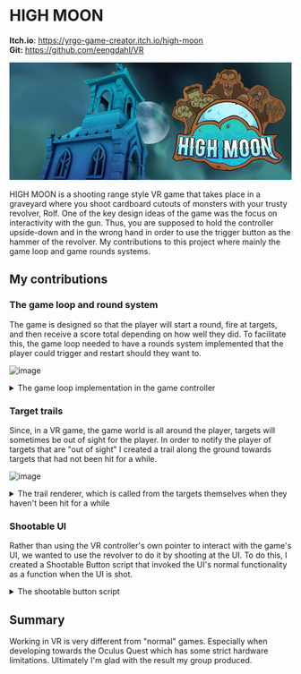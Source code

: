 # HIGH MOON
**Itch.io**: https://yrgo-game-creator.itch.io/high-moon<br>
**Git:** https://github.com/eengdahl/VR<br>

![HighmoonTitle](/Assets/HighmoonTitle.png)

HIGH MOON is a shooting range style VR game that takes place in a graveyard where you shoot cardboard cutouts of monsters with your trusty revolver, Rolf. One of the key design ideas of the game was the focus on interactivity with the gun. Thus, you are supposed to hold the controller 
upside-down and in the wrong hand in order to use the trigger button as the hammer of the revolver. My contributions to this project where mainly the game loop and game rounds systems.<br>
## My contributions
### The game loop and round system
The game is designed so that the player will start a round, fire at targets, and then receive a score total depending on how well they did. To facilitate this, the game loop needed to have a rounds system implemented that the player could trigger and restart should they want to.

![image](https://github.com/CarlZeidler/Portfolio/assets/113012261/9cf15595-bddc-41d7-a734-862958f1b88c)

<details>
  <summary>The game loop implementation in the game controller</summary>

```cs
using UnityEngine;

public enum GameState { inMenu, Countdown, inGame, preGame }

public class GameController : MonoBehaviour
{
    [Header("State")]
    public GameState currentGameState;

    [Header("Components")]
    public UIController uiController;
    public ScoreController scoreController;
    public TargetPlacer targetPlacer;
    public Shoot shoot;
    AchievementHandler achievementHandler;
    private AudioSource audSource;
    [SerializeField] GameObject countdownSigns;

    [Header("Settings")]
    public Difficulty chosenDifficulty;
    public bool timeTrialEnabled;
    public float gameTime = 90f;
    public float gameTimer;

    private void Awake()
    {
       currentGameState = GameState.preGame;

        uiController = FindObjectOfType<UIController>();
        uiController.gameController = this;
        scoreController = FindObjectOfType<ScoreController>();
        scoreController.gameController = this;
        targetPlacer = FindObjectOfType<TargetPlacer>();

        uiController.gameController = this;
        scoreController.gameController = this;
    }

    private void Update()
    {
        if (currentGameState == GameState.inGame && timeTrialEnabled)
        {
            gameTimer -= 1 * Time.deltaTime;
            scoreController.UpdateTimer(gameTimer);

            if (gameTimer <= 15 && !spawnedBoss)
            {
                moon.material = redMoon;
                RenderSettings.skybox = redSky;

                targetPlacer.InitializeTargets(targetPlacer.SpawnBoss(chosenDifficulty));
                spawnedBoss = true;
            }

            if (gameTimer <= 0)
            {
                moon.material = normMoon;
                RenderSettings.skybox = normSky;

                EndGame();
            }
        }
    }

    public void SetupGame(Difficulty difficulty) //spawn targets and ready the countdown
    {
        chosenDifficulty = difficulty; //set difficulty
        gameTimer = gameTime;
        scoreController.ResetScore(); //reset the score
        //scoreController.ClearAchievementsDisplay();
        targetPlacer.PlaceTargets(chosenDifficulty);
        countdownSigns.GetComponent<Animator>().SetTrigger("readyCountdown");
    }

    public void StartCountdown() //activate the countdown animation
    {
        currentGameState = GameState.Countdown;
        countdownSigns.GetComponent<Animator>().SetTrigger("startCountdown");
        scoreController.leaderboardAnim.SetBool("showLeaderboard", false);
    }

    public void ResetCountdown()
    {
        countdownSigns.GetComponent<Animator>().SetTrigger("resetCountdown");
    }

    public void StartGame() //start game
    {
        currentGameState = GameState.inGame;
        shoot.currentGameState = currentGameState;
        targetPlacer.InitializeTargets(targetPlacer.activeTargets);
        FindObjectOfType<CylinderPopulate>().FillBarrel(6);
    }

    public void EndGame() //only called when time is up, otherwise call ReturnToMenu
    {
        audSource.Play();
        targetPlacer.RemoveTargets();
        achievementHandler.SendAchievements();
        spawnedBoss = false;

        //Code to end the round and save score
        if (!scoreController.CheckLeaderboard(chosenDifficulty)) //if we're not on the leaderboard, automatically return to menu, otherwise we return throught SubmitScore
            uiController.ReturnToMenu();

        currentGameState = GameState.inMenu;
        //this needs to happen last
        shoot.currentGameState = currentGameState;

        scoreController.leaderboardAnim.SetBool("showLeaderboard", true); //show leaderboards again
    }

    public void ReturnToMenu() //only called when pressing "Choose New Difficulty", otherwise call EndGame
    {
        moon.material = normMoon;
        RenderSettings.skybox = normSky;

        spawnedBoss = false;
        currentGameState = GameState.inMenu;
        shoot.currentGameState = currentGameState;
        targetPlacer.RemoveTargets();
        scoreController.leaderboardAnim.SetBool("showLeaderboard", true); //show leaderboards again
    }

    public void BulletFired(bool wasOnTarget)
    {
        scoreController.BulletWasFired(wasOnTarget);
    }

    public void OverrideTime(int time)
    {
        gameTimer += time;
    }
}
```
</details>

### Target trails
Since, in a VR game, the game world is all around the player, targets will sometimes be out of sight for the player. In order to notify the player of targets that are "out of sight" I created a trail along the ground towards targets that had not been hit for a while.

![image](https://github.com/CarlZeidler/Portfolio/assets/113012261/fca53a02-a9ec-4a8c-8de5-e7cfb2459993)

<details>
  <summary>The trail renderer, which is called from the targets themselves when they haven't been hit for a while</summary>

  ```cs
using System.Collections.Generic;
using UnityEngine;

public class TargetTrailsRenderer : MonoBehaviour
{
    [SerializeField] private GameObject vampireTrail;
    [SerializeField] private float amplitude = 1.0f;
    [SerializeField] private int waveCount = 5;
    private List<GameObject> activeTargets = new();
    private LineRenderer lineRenderer;
    public List<GameObject> activeLines = new();

    public void ShowLine(GameObject target, ShootableTarget.MonsterType type)
    {
        //Shows lines to targets that have not been hit for a while.
        //Called by ShootableTarget

        GameObject trail;
        waveCount += Random.Range(-1, 1);
        amplitude += Random.Range(-.015f, .015f);

        Vector3 startPoisiton = Vector3.Lerp(transform.position, target.transform.position, .15f);
        Vector3 endPosition = Vector3.Lerp(transform.position, target.transform.position, .8f);

        //Comment the below line to make trails "fly" to target instead of snaking along the ground
        endPosition = new Vector3(endPosition.x, .4f, endPosition.z);
        GameObject newLine = Instantiate(trail, startPoisiton, Quaternion.identity);
        LineRenderer lineRenderer = newLine.GetComponent<LineRenderer>();
        int maxIndex = lineRenderer.positionCount;

        Vector3[] points = new Vector3[maxIndex];

        for (int i = 0; i < maxIndex; i++)
        {
            float t = i / (float)(maxIndex - 1);
            Vector3 linePoint = Vector3.Lerp(startPoisiton, endPosition, t);

            float offset = 0f;

            for (int waveIndex = 0; waveIndex < waveCount; waveIndex++)
            {
                float waveOffset = Mathf.Sin(t * Mathf.PI * waveCount * waveIndex * Mathf.PI) * amplitude;

                offset += waveOffset;
            }

            if (i % 2 != 0)
                linePoint += transform.right * offset;
            else
                linePoint += -transform.right * offset;
            //Comment out the below line to make lines "fly"
            linePoint.y = 0.4f;
            points[i] = linePoint;
        }

        lineRenderer.SetPositions(points);
        activeLines.Add(newLine);
        target.GetComponent<ShootableTarget>().line = newLine;
    }

    private void SetupLines()
    {
        //Creates a reference to the trail renderer, done by the trail renderer itself at the start
        //of the round.
        foreach (GameObject target in activeTargets)
        {
            target.GetComponent<ShootableTarget>().trailRenderer = this;
        }
    }

    public void PopulateList(List<GameObject> newList)
    {
        //Populates list with the currently active targets
        //Called from TargetPlacer
        activeTargets = newList;
        SetupLines();
    }

    public void DePopulateList()
    {
        //Depopulates list and removes the lines when targets are removed
        foreach (GameObject line in activeLines)
        {
            Destroy(line);
        }

        foreach (GameObject target in activeTargets)
        {
            target.GetComponent<ShootableTarget>().line = null;
        }

        activeTargets.Clear();
        activeLines.Clear();
    }

    public void RemoveLine(GameObject lineToKill)
    {
        int i = activeLines.IndexOf(lineToKill);
        Destroy(activeLines[i]);
        if (activeLines[i] != null)
            activeLines.Remove(lineToKill);
    }
}
```
</details>

### Shootable UI
Rather than using the VR controller's own pointer to interact with the game's UI, we wanted to use the revolver to do it by shooting at the UI. To do this, I created a Shootable Button script that invoked the UI's normal functionality as a function when the UI is shot.

<details>
  <summary>The shootable button script</summary>

  ```cs
using UnityEngine;
using Button = UnityEngine.UI.Button;
using Toggle = UnityEngine.UI.Toggle;

public class ShootableButton : MonoBehaviour
{
    public enum UItype { buttonType, toggleType }

    [SerializeField] private UItype uiType;

    public void TriggerButton() //This function is called by the shoot script on the gun when it raycasts to detect what it fired on
    {
        switch (uiType)
        {
            case UItype.buttonType:
                GetComponent<Button>().onClick.Invoke();
                break;
            case UItype.toggleType:
                GetComponent<Toggle>().isOn = !GetComponent<Toggle>().isOn;
                break;
        }
    }
}
```
</details>

## Summary
Working in VR is very different from "normal" games. Especially when developing towards the Oculus Quest which has some strict hardware limitations. Ultimately I'm glad with the result my group produced.
